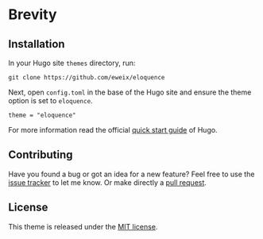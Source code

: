 # Brevity

## Installation

In your Hugo site `themes` directory, run:

```
git clone https://github.com/eweix/eloquence
```

Next, open `config.toml` in the base of the Hugo site and ensure the theme option is set to `eloquence`.

```
theme = "eloquence"
```

For more information read the official [quick start guide](https://gohugo.io/getting-started/quick-start/) of Hugo.

## Contributing

Have you found a bug or got an idea for a new feature? Feel free to use the [issue tracker](https://github.com/eweix/eloquence/issues) to let me know. Or make directly a [pull request](https://github.com/eweix/eloquence/pulls).

## License

This theme is released under the [MIT license](https://github.com/eweix/eloquence/blob/master/LICENSE).
